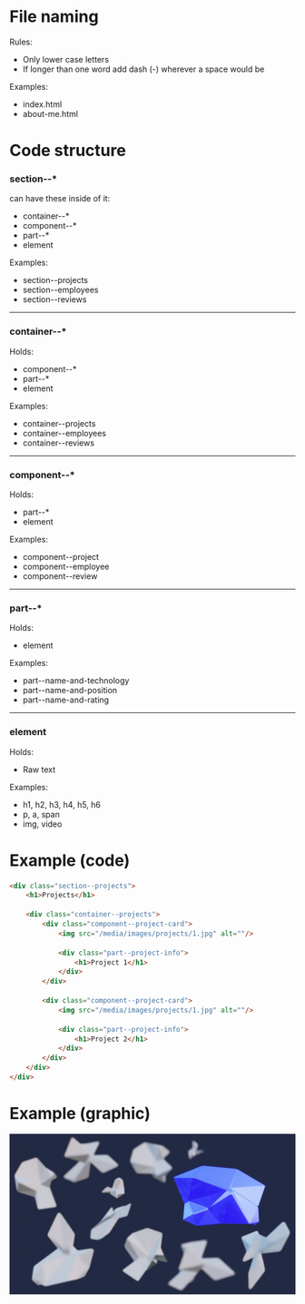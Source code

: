 # File naming
Rules:
- Only lower case letters
- If longer than one word add dash (-) wherever a space would be

Examples:
- index.html
- about-me.html



# Code structure

### section--*
can have these inside of it:
- container--*
- component--*
- part--*
- element

Examples:
- section--projects
- section--employees
- section--reviews

---

### container--*
Holds:
- component--*
- part--*
- element

Examples:
- container--projects
- container--employees
- container--reviews

---

### component--*
Holds:
- part--*
- element

Examples:
- component--project
- component--employee
- component--review

---

### part--*
Holds:
- element

Examples:
- part--name-and-technology
- part--name-and-position
- part--name-and-rating

---

### element
Holds:
- Raw text

Examples:
- h1, h2, h3, h4, h5, h6
- p, a, span
- img, video


# Example (code)

```HTML
<div class="section--projects">
    <h1>Projects</h1>
    
    <div class="container--projects">
        <div class="component--project-card">
            <img src="/media/images/projects/1.jpg" alt=""/>
            
            <div class="part--project-info">
                <h1>Project 1</h1>
            </div>
        </div>
        
        <div class="component--project-card">
            <img src="/media/images/projects/1.jpg" alt=""/>
            
            <div class="part--project-info">
                <h1>Project 2</h1>
            </div>
        </div>
    </div>
</div>
```


# Example (graphic)
![Graphic explaining HTML structure](/media/images/html.jpg)
